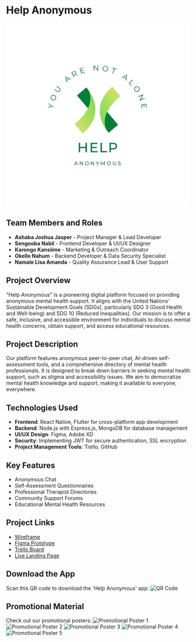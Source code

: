 # Help Anonymous

![Help Anonymous Logo](Help%20Anonymous%20NEW.jpg)

## Team Members and Roles
- **Ashaba Joshua Jasper** - Project Manager & Lead Developer
- **Sengooba Nabil** - Frontend Developer & UI/UX Designer
- **Karongo Kansiime** - Marketing & Outreach Coordinator
- **Okello Nahum** - Backend Developer & Data Security Specialist
- **Namale Lisa Amanda** - Quality Assurance Lead & User Support

## Project Overview
"Help Anonymous" is a pioneering digital platform focused on providing anonymous mental health support. It aligns with the United Nations' Sustainable Development Goals (SDGs), particularly SDG 3 (Good Health and Well-being) and SDG 10 (Reduced Inequalities). Our mission is to offer a safe, inclusive, and accessible environment for individuals to discuss mental health concerns, obtain support, and access educational resources.

## Project Description
Our platform features anonymous peer-to-peer chat, AI-driven self-assessment tools, and a comprehensive directory of mental health professionals. It is designed to break down barriers in seeking mental health support, such as stigma and accessibility issues. We aim to democratize mental health knowledge and support, making it available to everyone, everywhere.

## Technologies Used
- **Frontend**: React Native, Flutter for cross-platform app development
- **Backend**: Node.js with Express.js, MongoDB for database management
- **UI/UX Design**: Figma, Adobe XD
- **Security**: Implementing JWT for secure authentication, SSL encryption
- **Project Management Tools**: Trello, GitHub

## Key Features
- Anonymous Chat
- Self-Assessment Questionnaires
- Professional Therapist Directories
- Community Support Forums
- Educational Mental Health Resources

## Project Links
- [Wireframe](https://miro.com/app/board/uXjVNYK3vIg=/?share_link_id=60019202211)
- [Figma Prototype](https://www.figma.com/file/S77tnlx4MdtpRc1D9rnOoh/Help-Anonymous-V.1?type=design&node-id=7%3A2&mode=design&t=tzXRI5whagJjsKaZ-1)
- [Trello Board](https://trello.com/invite/b/C1LJUyhd/ATTIde5dfe02c2951657642d3580b9bfc534DB94264C/software-project-phase-1)
- [Live Landing Page](https://helpanonymouslandingpage.netlify.app/)

## Download the App
Scan this QR code to download the 'Help Anonymous' app:
![QR Code](images/qr-code.png)

## Promotional Material
Check out our promotional posters:
![Promotional Poster 1](images/poster1.png)
![Promotional Poster 2](images/poster2.png)
![Promotional Poster 3](images/poster3.png)
![Promotional Poster 4](images/poster4.png)
![Promotional Poster 5](images/poster5.png)
